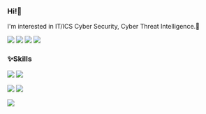 ### Hi!👋
I'm interested in IT/ICS Cyber Security, Cyber Threat Intelligence.:star2:


<!-- SNS/BLOG -->
<a href="https://seleuchel.tistory.com/"><img src="https://img.shields.io/badge/-Tistory-%23EC5219?style=flat-square&logo=Gitea&logoColor=white"/></a> <a href="https://www.linkedin.com/in/sumin-lim-790682179/"><img src="https://img.shields.io/badge/-LinkedIn-%230A66C2?style=flat-square&logo=LinkedIn&logoColor=white"/></a> <img src="https://img.shields.io/badge/-Facebook-%231877F2?style=flat-square&logo=Facebook&logoColor=white"/> <img src="https://img.shields.io/badge/-Twitter-%231DA1F2?style=flat-square&logo=Twitter&logoColor=white"/> 


### :sparkles:Skills
<!-- Language -->
<img src="https://img.shields.io/badge/-Python-%233776AB?style=flat-square&logo=Python&logoColor=white"/> <img src="https://img.shields.io/badge/-Java-%23007396?style=flat-square&logo=Java&logoColor=white"/> 
<!-- Platform -->
<img src="https://img.shields.io/badge/-Django-%23092E20?style=flat-square&logo=Django&logoColor=white"/> <img src="https://img.shields.io/badge/-MongoDB-%2347A248?style=flat-square&logo=MongoDB&logoColor=white"/> 
<!-- Tool -->
<img src="https://img.shields.io/badge/-GitHub-%23181717?style=flat-square&logo=GitHub&logoColor=white"/>

